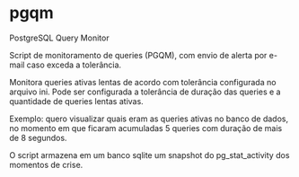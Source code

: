 pgqm
====

PostgreSQL Query Monitor


Script de monitoramento de queries (PGQM), com envio de alerta por e-mail caso exceda a tolerância.

Monitora queries ativas lentas de acordo com tolerância configurada no arquivo ini.
Pode ser configurada a tolerância de duração das queries e a quantidade de queries lentas ativas.

Exemplo: quero visualizar quais eram as queries ativas no banco de dados, no momento em que ficaram acumuladas 5 queries com duração de mais de 8 segundos.

O script armazena em um banco sqlite um snapshot do pg_stat_activity dos momentos de crise.


